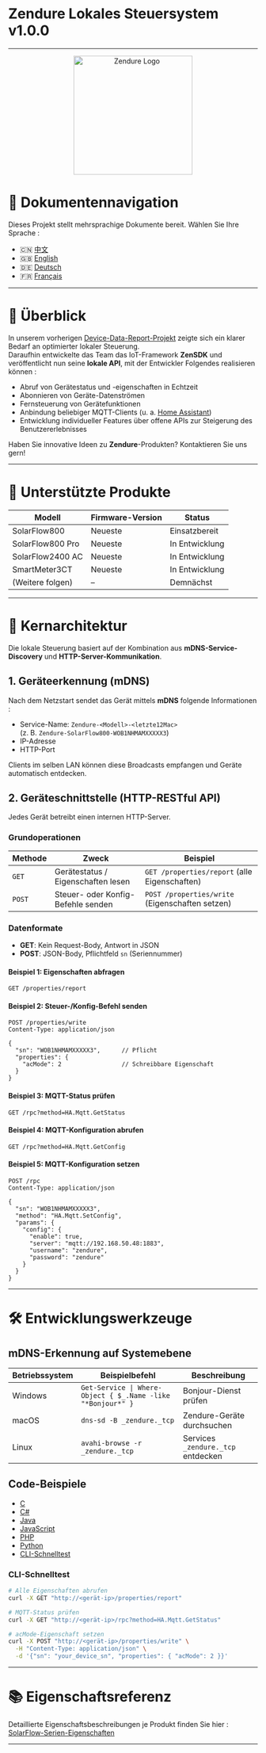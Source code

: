 # Zendure Lokales Steuersystem v1.0.0
---

<p align="center">
  <img src="https://zendure.com/cdn/shop/files/zendure-logo-infinity-charge_240x.png?v=1717728038" alt="Zendure Logo" width="240">
</p>

# 📖 Dokumenten­navigation
Dieses Projekt stellt mehrsprachige Dokumente bereit. Wählen Sie Ihre Sprache :

* 🇨🇳 [中文](./zh.md)
* 🇬🇧 [English](../README.md)
* 🇩🇪 [Deutsch](./de.md)
* 🇫🇷 [Français](./fr.md)

---

# 🌟 Überblick
In unserem vorherigen [Device-Data-Report-Projekt](https://github.com/Zendure/developer-device-data-report) zeigte sich ein klarer Bedarf an optimierter lokaler Steuerung.  
Daraufhin entwickelte das Team das IoT-Framework **ZenSDK** und veröffentlicht nun seine **lokale API**, mit der Entwickler Folgendes realisieren können :

- Abruf von Gerätestatus und -eigenschaften in Echtzeit  
- Abonnieren von Geräte-Datenströmen  
- Fernsteuerung von Gerätefunktionen  
- Anbindung beliebiger MQTT-Clients (u. a. [Home Assistant](https://www.home-assistant.io/integrations/mqtt/))  
- Entwicklung individueller Features über offene APIs zur Steigerung des Benutzererlebnisses  

Haben Sie innovative Ideen zu **Zendure**-Produkten? Kontaktieren Sie uns gern!

---

# 📌 Unterstützte Produkte

| Modell               | Firmware-Version | Status            |
| -------------------- | ---------------- | ----------------- |
| SolarFlow800         | Neueste          | Einsatzbereit     |
| SolarFlow800 Pro     | Neueste          | In Entwicklung    |
| SolarFlow2400 AC     | Neueste          | In Entwicklung    |
| SmartMeter3CT        | Neueste          | In Entwicklung    |
| (Weitere folgen)     | –                | Demnächst         |

---

# 🚀 Kernarchitektur

Die lokale Steuerung basiert auf der Kombination aus **mDNS-Service­-Discovery** und **HTTP-Server-Kommunikation**.

## 1. Geräteerkennung (mDNS)
Nach dem Netzstart sendet das Gerät mittels **mDNS** folgende Informationen :

- Service-Name: `Zendure-<Modell>-<letzte12Mac>`  
  (z. B. `Zendure-SolarFlow800-WOB1NHMAMXXXXX3`)
- IP-Adresse  
- HTTP-Port  

Clients im selben LAN können diese Broadcasts empfangen und Geräte automatisch entdecken.

## 2. Geräteschnittstelle (HTTP-RESTful API)
Jedes Gerät betreibt einen internen HTTP-Server.

### Grundoperationen

| Methode | Zweck                              | Beispiel                                   |
| ------- | ---------------------------------- | ------------------------------------------ |
| `GET`   | Gerätestatus / Eigenschaften lesen | `GET /properties/report` (alle Eigenschaften) |
| `POST`  | Steuer- oder Konfig-Befehle senden | `POST /properties/write` (Eigenschaften setzen) |

### Datenformate

- **GET**: Kein Request-Body, Antwort in JSON  
- **POST**: JSON-Body, Pflichtfeld `sn` (Seriennummer)

#### Beispiel 1: Eigenschaften abfragen
```http
GET /properties/report
```

#### Beispiel 2: Steuer-/Konfig­-Befehl senden
```http
POST /properties/write
Content-Type: application/json

{
  "sn": "WOB1NHMAMXXXXX3",      // Pflicht
  "properties": {
    "acMode": 2                 // Schreibbare Eigenschaft
  }
}
```

#### Beispiel 3: MQTT-Status prüfen
```http
GET /rpc?method=HA.Mqtt.GetStatus
```

#### Beispiel 4: MQTT-Konfiguration abrufen
```http
GET /rpc?method=HA.Mqtt.GetConfig
```

#### Beispiel 5: MQTT-Konfiguration setzen
```http
POST /rpc
Content-Type: application/json

{
  "sn": "WOB1NHMAMXXXXX3",
  "method": "HA.Mqtt.SetConfig",
  "params": {
    "config": {
      "enable": true,
      "server": "mqtt://192.168.50.48:1883",
      "username": "zendure",
      "password": "zendure"
    }
  }
}
```

---

# 🛠️ Entwicklungswerkzeuge

## mDNS-Erkennung auf Systemebene

| Betriebssystem | Beispielbefehl                                          | Beschreibung                           |
| -------------- | ------------------------------------------------------- | -------------------------------------- |
| Windows        | `Get-Service \| Where-Object { $_.Name -like "*Bonjour*" }` | Bonjour-Dienst prüfen                  |
| macOS          | `dns-sd -B _zendure._tcp`                               | Zendure-Geräte durchsuchen             |
| Linux          | `avahi-browse -r _zendure._tcp`                         | Services `_zendure._tcp` entdecken     |

## Code-Beispiele
- [C](../examples/C/demo.c)  
- [C#](../examples/C#/demo.cpp)  
- [Java](../examples/Java/demo.java)  
- [JavaScript](../examples/JavaScript/demo.js)  
- [PHP](../examples/PHP/demo.php)  
- [Python](../examples/Python/demo.py)  
- [CLI-Schnelltest](#cli-schnelltest)

### CLI-Schnelltest
```bash
# Alle Eigenschaften abrufen
curl -X GET "http://<gerät-ip>/properties/report"

# MQTT-Status prüfen
curl -X GET "http://<gerät-ip>/rpc?method=HA.Mqtt.GetStatus"

# acMode-Eigenschaft setzen
curl -X POST "http://<gerät-ip>/properties/write" \
  -H "Content-Type: application/json" \
  -d '{"sn": "your_device_sn", "properties": { "acMode": 2 }}'
```

---

# 📚 Eigenschaftsreferenz
Detaillierte Eigenschaftsbeschreibungen je Produkt finden Sie hier :  
[SolarFlow-Serien-Eigenschaften](./de_properties.md)

---